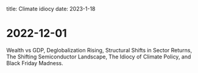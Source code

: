 title: Climate idiocy
date: 2023-1-18


# 2022-12-01


Wealth vs GDP, Deglobalization Rising, Structural Shifts in Sector Returns, The Shifting Semiconductor Landscape, The Idiocy of Climate Policy, and Black Friday Madness.